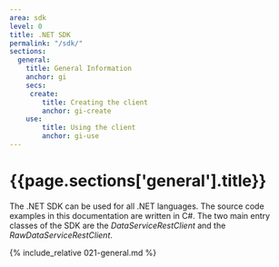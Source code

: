```yaml
---
area: sdk
level: 0
title: .NET SDK
permalink: "/sdk/"
sections:
  general: 
    title: General Information
    anchor: gi
    secs:
     create: 
        title: Creating the client
        anchor: gi-create
    use: 
        title: Using the client
        anchor: gi-use
---
```


<h1 id="{{page.sections['general'].anchor}}">{{page.sections['general'].title}}</h1>

The .NET SDK can be used for all .NET languages. The source code examples in this documentation are written in C#.
The two main entry classes of the SDK are the *DataServiceRestClient* and the *RawDataServiceRestClient*.

{% include_relative 021-general.md %}
